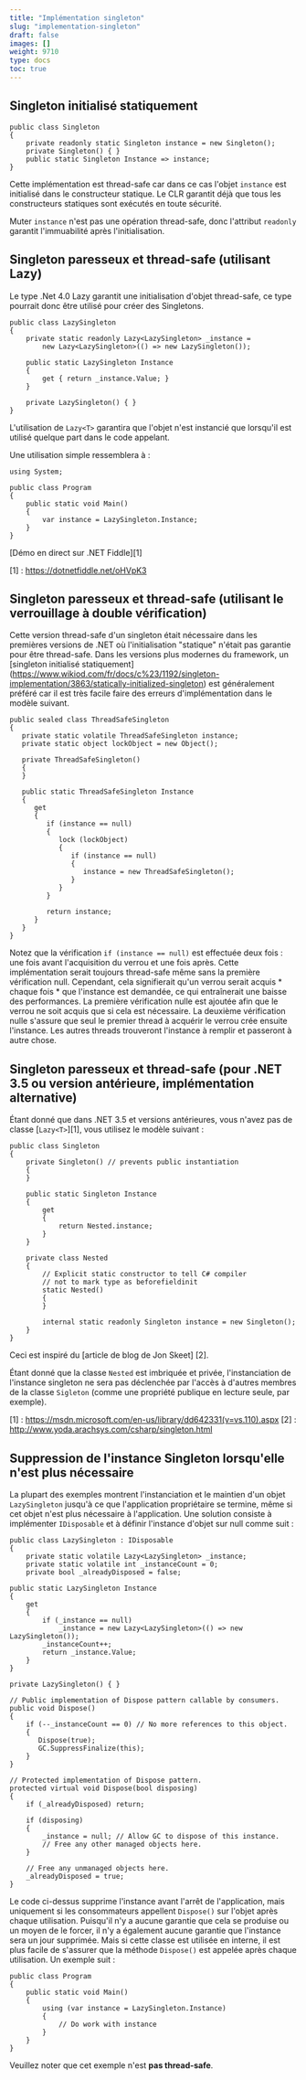 ```yaml
---
title: "Implémentation singleton"
slug: "implementation-singleton"
draft: false
images: []
weight: 9710
type: docs
toc: true
---
```


## Singleton initialisé statiquement
    public class Singleton
    {
        private readonly static Singleton instance = new Singleton();
        private Singleton() { }
        public static Singleton Instance => instance;
    }

Cette implémentation est thread-safe car dans ce cas l'objet `instance` est initialisé dans le constructeur statique. Le CLR garantit déjà que tous les constructeurs statiques sont exécutés en toute sécurité.

Muter `instance` n'est pas une opération thread-safe, donc l'attribut `readonly` garantit l'immuabilité après l'initialisation.

## Singleton paresseux et thread-safe (utilisant Lazy<T>)
Le type .Net 4.0 Lazy<T> garantit une initialisation d'objet thread-safe, ce type pourrait donc être utilisé pour créer des Singletons.


    public class LazySingleton
    {
        private static readonly Lazy<LazySingleton> _instance =
            new Lazy<LazySingleton>(() => new LazySingleton());
     
        public static LazySingleton Instance
        {
            get { return _instance.Value; }
        }

        private LazySingleton() { }
    }

L'utilisation de `Lazy<T>` garantira que l'objet n'est instancié que lorsqu'il est utilisé quelque part dans le code appelant.

Une utilisation simple ressemblera à :

    using System;
                        
    public class Program
    {
        public static void Main()
        {
            var instance = LazySingleton.Instance;
        }
    }

[Démo en direct sur .NET Fiddle][1]

[1] : https://dotnetfiddle.net/oHVpK3

## Singleton paresseux et thread-safe (utilisant le verrouillage à double vérification)
Cette version thread-safe d'un singleton était nécessaire dans les premières versions de .NET où l'initialisation "statique" n'était pas garantie pour être thread-safe. Dans les versions plus modernes du framework, un [singleton initialisé statiquement] (https://www.wikiod.com/fr/docs/c%23/1192/singleton-implementation/3863/statically-initialized-singleton) est généralement préféré car il est très facile faire des erreurs d'implémentation dans le modèle suivant.

    public sealed class ThreadSafeSingleton
    {
       private static volatile ThreadSafeSingleton instance;
       private static object lockObject = new Object();
    
       private ThreadSafeSingleton()
       {
       }
    
       public static ThreadSafeSingleton Instance
       {
          get 
          {
             if (instance == null) 
             {
                lock (lockObject) 
                {
                   if (instance == null)
                   {
                      instance = new ThreadSafeSingleton();
                   }
                }
             }
    
             return instance;
          }
       }
    }

Notez que la vérification `if (instance == null)` est effectuée deux fois : une fois avant l'acquisition du verrou et une fois après. Cette implémentation serait toujours thread-safe même sans la première vérification null. Cependant, cela signifierait qu'un verrou serait acquis * chaque fois * que l'instance est demandée, ce qui entraînerait une baisse des performances. La première vérification nulle est ajoutée afin que le verrou ne soit acquis que si cela est nécessaire. La deuxième vérification nulle s'assure que seul le premier thread à acquérir le verrou crée ensuite l'instance. Les autres threads trouveront l'instance à remplir et passeront à autre chose.

## Singleton paresseux et thread-safe (pour .NET 3.5 ou version antérieure, implémentation alternative)
Étant donné que dans .NET 3.5 et versions antérieures, vous n'avez pas de classe [`Lazy<T>`][1], vous utilisez le modèle suivant :

    public class Singleton
    {
        private Singleton() // prevents public instantiation
        {
        }
    
        public static Singleton Instance
        {
            get
            {
                return Nested.instance;
            }
        }
        
        private class Nested
        {
            // Explicit static constructor to tell C# compiler
            // not to mark type as beforefieldinit
            static Nested()
            {
            }
    
            internal static readonly Singleton instance = new Singleton();
        }
    }

Ceci est inspiré du [article de blog de Jon Skeet] [2].

Étant donné que la classe `Nested` est imbriquée et privée, l'instanciation de l'instance singleton ne sera pas déclenchée par l'accès à d'autres membres de la classe `Sigleton` (comme une propriété publique en lecture seule, par exemple).


[1] : https://msdn.microsoft.com/en-us/library/dd642331(v=vs.110).aspx
[2] : http://www.yoda.arachsys.com/csharp/singleton.html

## Suppression de l'instance Singleton lorsqu'elle n'est plus nécessaire
La plupart des exemples montrent l'instanciation et le maintien d'un objet `LazySingleton` jusqu'à ce que l'application propriétaire se termine, même si cet objet n'est plus nécessaire à l'application. Une solution consiste à implémenter `IDisposable` et à définir l'instance d'objet sur null comme suit :

    public class LazySingleton : IDisposable
    {
        private static volatile Lazy<LazySingleton> _instance;
        private static volatile int _instanceCount = 0;
        private bool _alreadyDisposed = false;
 
    public static LazySingleton Instance
    {
        get
        {
            if (_instance == null)
                _instance = new Lazy<LazySingleton>(() => new LazySingleton());
            _instanceCount++;
            return _instance.Value;
        }
    }

    private LazySingleton() { }

    // Public implementation of Dispose pattern callable by consumers.
    public void Dispose()
    { 
        if (--_instanceCount == 0) // No more references to this object.
        {       
           Dispose(true);
           GC.SuppressFinalize(this);           
        }
    }
   
    // Protected implementation of Dispose pattern.
    protected virtual void Dispose(bool disposing)
    {
        if (_alreadyDisposed) return; 
      
        if (disposing) 
        {
            _instance = null; // Allow GC to dispose of this instance.
            // Free any other managed objects here.
        }
      
        // Free any unmanaged objects here.
        _alreadyDisposed = true;
    }

Le code ci-dessus supprime l'instance avant l'arrêt de l'application, mais uniquement si les consommateurs appellent `Dispose()` sur l'objet après chaque utilisation. Puisqu'il n'y a aucune garantie que cela se produise ou un moyen de le forcer, il n'y a également aucune garantie que l'instance sera un jour supprimée. Mais si cette classe est utilisée en interne, il est plus facile de s'assurer que la méthode `Dispose()` est appelée après chaque utilisation. Un exemple suit :

    public class Program
    {
        public static void Main()
        {
            using (var instance = LazySingleton.Instance)
            {
                // Do work with instance
            }
        }
    }

Veuillez noter que cet exemple n'est **pas thread-safe**.

